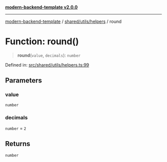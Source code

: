 [**modern-backend-template v2.0.0**](../../../../README.md)

***

[modern-backend-template](../../../../modules.md) / [shared/utils/helpers](../README.md) / round

# Function: round()

> **round**(`value`, `decimals`): `number`

Defined in: [src/shared/utils/helpers.ts:99](https://github.com/maemreyo/saas-4cus-nodejs/blob/2a5b3f3aa11335dfa561e80e1feabb8e6084261e/src/shared/utils/helpers.ts#L99)

## Parameters

### value

`number`

### decimals

`number` = `2`

## Returns

`number`
